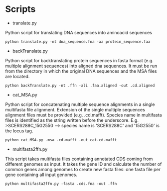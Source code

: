 # Scripts

- translate.py

Python script for translating DNA sequences into aminoacid sequences

```
python translate.py -nt dna_sequence.fna -aa protein_sequence.faa
```


- backTranslate.py

Python script for backtranslating protein sequences in fasta format (e.g. multiple alignment sequences) into aligned dna sequences.
It must be run from the directory in which the original DNA sequences and the MSA files are located.


```
python backTranslate.py -nt .ffn -ali .faa.aligned -out .cd.aligned
```

- cat_MSA.py

Python script for concatenating multiple sequence alignments in a single multifasta file alignment.
Extension of the single multiple sequences alignment files must be provided (e.g. .cd.mafft). 
Species name in multifasta files is identified as the string written before the underscore.
E.g. >SCERS288C_15G2550 --> species name is 'SCERS288C' and '15G2550' is the locus tag.


```
python cat_MSA.py -msa .cd.mafft -out cat.cd.mafft
```



- multifasta2ffn.py

This script takes multifasta files containing annotated CDS coming from different genomes as input.
It takes the gene ID and calculate the number of common genes among genomes to create
new fasta files: one fasta file per gene containing all input genomes. 

```
python multifasta2ffn.py -fasta .cds.fna -out .ffn
```

